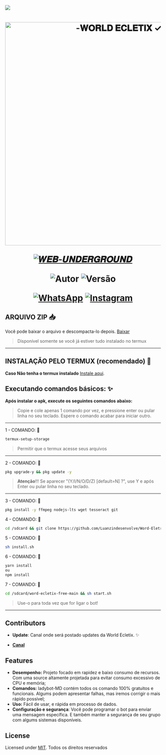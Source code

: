 <img src="https://readme-typing-svg.herokuapp.com/?font=mono&size=30&duration=2500&color=C60404&center=falso&vCenter=falso&lines=𝐖𝐎𝐑𝐋𝐃 +𝐄𝐂𝐋𝐄𝐓𝐈𝐗 +✿+V3.0✓;𝑾𝑬𝑩+𝑼𝑵𝑫𝑬𝑹𝑮𝑹𝑶𝑼𝑵𝑫;✰✰✰✰✰">

<h1 align="center">
<p>
<img src= "https://envs.sh/iZH.jpg" alt="-𝐖𝐎𝐑𝐋𝐃 𝐄𝐂𝐋𝐄𝐓𝐈𝐗 ✓" width="720">
</p>

<p align="center">
<a href="#"><img title="𝑾𝑬𝑩-𝑼𝑵𝑫𝑬𝑹𝑮𝑹𝑶𝑼𝑵𝑫 " src="https://img.shields.io/badge/WORLD•ECLETIX•SITE-blue?&style=for-the-badge"></a>
</p>

<p align="center">
<img title="Autor" src="https://img.shields.io/badge/Autor-Luanzn_fe-orange.svg?style=for-the-badge&logo=github"></a>
<img title="Versão" src="https://img.shields.io/badge/Versão-3.0-orange.svg?style=for-the-badge&logo=github"></a>
</p>

<div align="center">
  
[![WhatsApp](https://img.shields.io/badge/Suporte-25D366?style=for-the-badge&logo=whatsapp&logoColor=white)](https://whatsapp.com/channel/0029Vb3AQtJ3AzNOz3mqx310)
[![Instagram](https://img.shields.io/badge/Instagram-E4405F?style=for-the-badge&logo=instagram&logoColor=white)](https://instagram.com/luanzn_fe)
</div>

## ARQUIVO ZIP 📥

Você pode baixar o arquivo e descompacta-lo depois. [Baixar](https://github.com/luanzindesenvolve/Word-Eletrix/archive/refs/heads/main.zip)
> Disponível somente se você já estiver tudo instalado no termux
------------------

## INSTALAÇÃO PELO TERMUX (recomendado) 🌷

**Caso Não tenha o termux instalado**
[Instale aqui](https://www.mediafire.com/file/0npdmv51pnttps0/com.termux_0.119.1-119_minAPI21(arm64-v8a,armeabi-v7a,x86,x86_64)(nodpi)_apkmirror.com.apk/file).

## Executando comandos básicos: ✨

**Após instalar o apk, execute os seguintes comandos abaixo:**

> Copie e cole apenas 1 comando por vez, e pressione enter ou pular linha no seu teclado.
> Espere o comando acabar para iniciar outro.
------------------
1 - COMANDO: 🐞
````bash
termux-setup-storage
````
> Permitir que o termux acesse seus arquivos
------------------
2 - COMANDO: 🐞
````bash
pkg upgrade-y && pkg update -y
````
> **Atenção**!!!
> Se aparecer "(Y/I/N/O/D/Z) [default=N] ?", use Y e após Enter ou pular linha no seu teclado.
------------------
3 - COMANDO: 🐞
````bash
pkg install -y ffmpeg nodejs-lts wget tesseract git
````
4 - COMANDO: 🐞
````bash
cd /sdcard && git clone https://github.com/Luanzindesenvolve/Word-Eletrix.git
````
5 - COMANDO: 🐞
````bash
sh install.sh
````
6 - COMANDO: 🐞
````bash
yarn install
ou
npm install
````
7 - COMANDO: 🐞
````bash
cd /sdcard/word-ecletix-free-main && sh start.sh
````
> Use-o para toda vez que for ligar o bot!
------------------

## Contributors

- **Update**: Canal onde será postado updates da World Ecletix. ✨

* [__Canal__](https://whatsapp.com/channel/0029Vb3AQtJ3AzNOz3mqx310)

## Features

- **Desempenho:** Projeto focado em rapidez e baixo consumo de recursos. Com uma source altamente projetada para evitar consumo excessivo de CPU e memória;
- **Comandos:** ladybot-MD contém todos os comando 100% gratuitos e funcionais. Algums podem apresentar falhas, mas iremos corrigir o mais rápido possível;
- **Uso:** Fácil de usar, e rápida em processo de dados.
- **Configuração e segurança**: Você pode programar o bot para enviar uma mensagem específica. E também manter a segurança de seu grupo com algums sistemas disponíveis.
## License

Licensed under [MIT](./LICENSE).
Todos os direitos reservados
